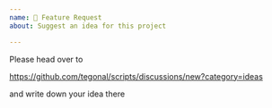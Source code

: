 ```yaml
---
name: 🚀 Feature Request
about: Suggest an idea for this project

---
```


Please head over to 

https://github.com/tegonal/scripts/discussions/new?category=ideas

and write down your idea there